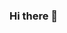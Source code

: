### Hi there 👋

<!--
**tomochan0770/tomochan0770** is a ✨ _special_ ✨ repository because its `README.md` (this file) appears on your GitHub profile.

Here are some ideas to get you started:

* 🏫 I’m currently a 3rd year student at Ritsumeikan University in Japan.
* 🌱 I’m a member of 42tokyo.
- 👯 I’m looking to collaborate on ...
- 🤔 I’m looking for help with ...
- 💬 Ask me about ...
- 📫 How to reach me: ...
- 😄 Pronouns: ...
- ⚡ Fun fact: ...
-->
